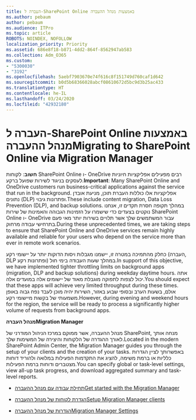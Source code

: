 ```yaml
---
title: העברה ל-SharePoint Online באמצעות מנהל ההעברה
ms.author: pebaum
author: pebaum
ms.audience: ITPro
ms.topic: article
ROBOTS: NOINDEX, NOFOLLOW
localization_priority: Priority
ms.assetid: 686e8f18-b871-4dd2-864f-8562947ab583
ms.collection: Adm_O365
ms.custom:
- "5300030"
- "3192"
ms.openlocfilehash: 5aebf7903670e74f616c8f151749d760caf1d642
ms.sourcegitcommit: b0d5b68366028abcf08610672d5bc9d3b25ac433
ms.translationtype: HT
ms.contentlocale: he-IL
ms.lasthandoff: 03/24/2020
ms.locfileid: "42932180"
---
```

# <a name="migrating-to-sharepoint-online-via-migration-manager"></a><span data-ttu-id="da87a-102">העברה ל-SharePoint Online באמצעות מנהל ההעברה</span><span class="sxs-lookup"><span data-stu-id="da87a-102">Migrating to SharePoint Online via Migration Manager</span></span>

<span data-ttu-id="da87a-103">**חשוב**: לקוחות SharePoint Online ו- OneDrive רבים מפעילים אפליקציות חיוניות לעסקים בניגוד לשירות שפועל ברקע.</span><span class="sxs-lookup"><span data-stu-id="da87a-103">**Important**: Many SharePoint Online and OneDrive customers run business-critical applications against the service that run in the background.</span></span> <span data-ttu-id="da87a-104">אפליקציות אלו כוללות העברת תוכן, מניעת אובדן נתונים (DLP) ופתרונות גיבוי.</span><span class="sxs-lookup"><span data-stu-id="da87a-104">These include content migration, Data Loss Prevention (DLP), and backup solutions.</span></span> <span data-ttu-id="da87a-105">במהלך תקופה חסרת תקדים זו, אנחנו נוקטים בצעדים כדי שישמרו על הזמינות הגבוהה והאמינות של שירות SharePoint Online ו- OneDrive עבור המשתמשים שלך אשר תלויים בשירות יותר מאי פעם בתרחישי עבודה מרחוק.</span><span class="sxs-lookup"><span data-stu-id="da87a-105">During these unprecedented times, we are taking steps to ensure that SharePoint Online and OneDrive services remain highly available and reliable for your users who depend on the service more than ever in remote work scenarios.</span></span>

<span data-ttu-id="da87a-106">כחלק מהתמיכה במטרה זו, יישמנו מגבלות ויסות הדוקות יותר על יישומי רקע (העברה, DLP ופתרונות רקע) במהלך שעות העבודה בימי חול.</span><span class="sxs-lookup"><span data-stu-id="da87a-106">In support of this objective, we have implemented tighter throttling limits on background apps (migration, DLP and backup solutions) during weekday daytime hours.</span></span> <span data-ttu-id="da87a-107">אתה יכול לצפות לתפוקה מוגבלת מאוד של יישומים אלה במועדים אלה.</span><span class="sxs-lookup"><span data-stu-id="da87a-107">You should expect that these apps will achieve very limited throughput during these times.</span></span> <span data-ttu-id="da87a-108">אולם, בשעות הערב ובסופי שבוע באזור, השירות יהיה מוכן לעבד נפח גבוה באופן משמעותי של בקשות מיישומי רקע.</span><span class="sxs-lookup"><span data-stu-id="da87a-108">However, during evening and weekend hours for the region, the service will be ready to process a significantly higher volume of requests from background apps.</span></span>

<span data-ttu-id="da87a-109">**מנהל העברה**</span><span class="sxs-lookup"><span data-stu-id="da87a-109">**Migration Manager**</span></span>

<span data-ttu-id="da87a-110">מנהל ההעברה, אשר ממוקם במרכז הניהול המודרני של SharePoint, מנחה אותך לאורך ההגדרה של הלקוחות והיצירה של המשימות שלך.</span><span class="sxs-lookup"><span data-stu-id="da87a-110">Located in the modern SharePoint Admin Center, the Migration Manager guides you through the setup of your clients and the creation of your tasks.</span></span> <span data-ttu-id="da87a-111">באפשרותך לציין הגדרות כלליות או ברמת משימה, להציג את התקדמות הפעילות במלואה ולהוריד דוחות מצטברים ודוחות ברמת הפעילות.</span><span class="sxs-lookup"><span data-stu-id="da87a-111">You can specify global or task-level settings, view all-up task progress, and download aggregated summary and task-level reports.</span></span>

- [<span data-ttu-id="da87a-112">תחילת עבודה עם מנהל ההעברה</span><span class="sxs-lookup"><span data-stu-id="da87a-112">Get started with the Migration Manager</span></span>](https://docs.microsoft.com/sharepointmigration/mm-get-started)

- [<span data-ttu-id="da87a-113">הגדרת לקוחות של מנהל ההעברה</span><span class="sxs-lookup"><span data-stu-id="da87a-113">Setup Migration Manager clients</span></span>](https://docs.microsoft.com/sharepointmigration/mm-setup-clients)

- [<span data-ttu-id="da87a-114">הגדרות של מנהל ההעברה</span><span class="sxs-lookup"><span data-stu-id="da87a-114">Migration Manager Settings</span></span>](https://docs.microsoft.com/sharepointmigration/mm-settings)
